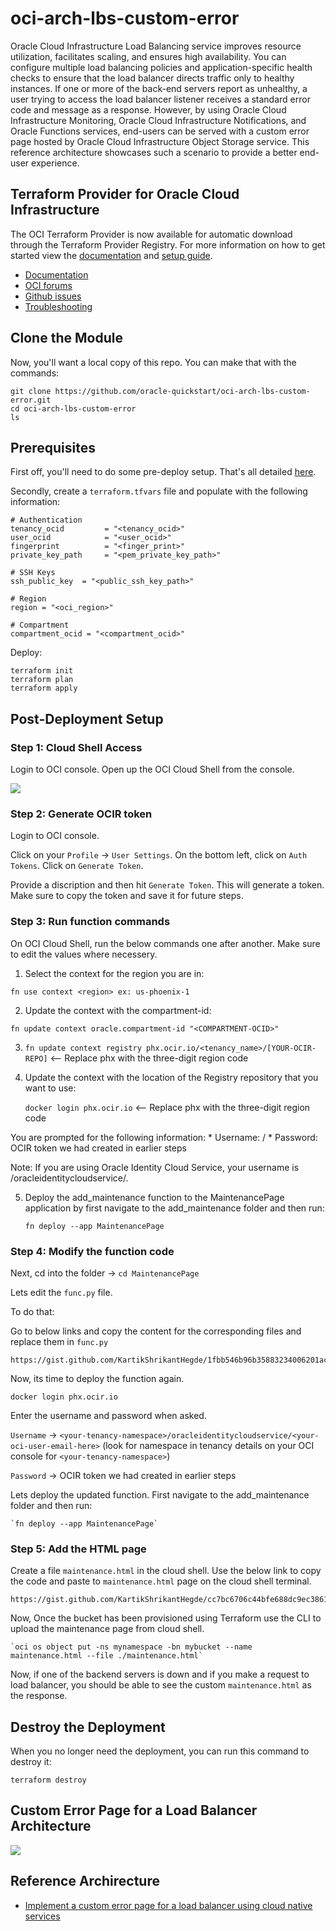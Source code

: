 # oci-arch-lbs-custom-error

Oracle Cloud Infrastructure Load Balancing service improves resource utilization, facilitates scaling, and ensures high availability. You can configure multiple load balancing policies and application-specific health checks to ensure that the load balancer directs traffic only to healthy instances. If one or more of the back-end servers report as unhealthy, a user trying to access the load balancer listener receives a standard error code and message as a response. However, by using Oracle Cloud Infrastructure Monitoring, Oracle Cloud Infrastructure Notifications, and Oracle Functions services, end-users can be served with a custom error page hosted by Oracle Cloud Infrastructure Object Storage service. This reference architecture showcases such a scenario to provide a better end-user experience.

## Terraform Provider for Oracle Cloud Infrastructure
The OCI Terraform Provider is now available for automatic download through the Terraform Provider Registry. 
For more information on how to get started view the [documentation](https://www.terraform.io/docs/providers/oci/index.html) 
and [setup guide](https://www.terraform.io/docs/providers/oci/guides/version-3-upgrade.html).

* [Documentation](https://www.terraform.io/docs/providers/oci/index.html)
* [OCI forums](https://cloudcustomerconnect.oracle.com/resources/9c8fa8f96f/summary)
* [Github issues](https://github.com/terraform-providers/terraform-provider-oci/issues)
* [Troubleshooting](https://www.terraform.io/docs/providers/oci/guides/guides/troubleshooting.html)

## Clone the Module
Now, you'll want a local copy of this repo. You can make that with the commands:

    git clone https://github.com/oracle-quickstart/oci-arch-lbs-custom-error.git
    cd oci-arch-lbs-custom-error
    ls

## Prerequisites
First off, you'll need to do some pre-deploy setup.  That's all detailed [here](https://github.com/cloud-partners/oci-prerequisites).

Secondly, create a `terraform.tfvars` file and populate with the following information:

```
# Authentication
tenancy_ocid         = "<tenancy_ocid>"
user_ocid            = "<user_ocid>"
fingerprint          = "<finger_print>"
private_key_path     = "<pem_private_key_path>"

# SSH Keys
ssh_public_key  = "<public_ssh_key_path>"

# Region
region = "<oci_region>"

# Compartment
compartment_ocid = "<compartment_ocid>"

````

Deploy:

    terraform init
    terraform plan
    terraform apply

## Post-Deployment Setup

### Step 1: Cloud Shell Access

Login to OCI console. Open up the OCI Cloud Shell from the console.

![](./images/1.png)


### Step 2: Generate OCIR token

Login to OCI console.

Click on your `Profile` -> `User Settings`. On the bottom left, click on `Auth Tokens`. Click on `Generate Token`.

Provide a discription and then hit `Generate Token`. This will generate a token. Make sure to copy the token and save it for future steps.

### Step 3: Run function commands

On OCI Cloud Shell, run the below commands one after another. Make sure to edit the values where necessery.

1. Select the context for the region you are in:

`fn use context <region> ex: us-phoenix-1`

2. Update the context with the compartment-id:

`fn update context oracle.compartment-id "<COMPARTMENT-OCID>"`

3. `fn update context registry phx.ocir.io/<tenancy_name>/[YOUR-OCIR-REPO]` <-- Replace phx with the three-digit region code

4.	Update the context with the location of the Registry repository that you want to use:
    
    `docker login phx.ocir.io` <-- Replace phx with the three-digit region code
			
You are prompted for the following information:
    * Username: <tenancyname>/<username>
    * Password: OCIR token we had created in earlier steps

Note: If you are using Oracle Identity Cloud Service, your username is <tenancyname>/oracleidentitycloudservice/<username>.

5.	Deploy the add_maintenance function to the MaintenancePage application by first navigate to the add_maintenance folder and then run:

    `fn deploy --app MaintenancePage`

### Step 4: Modify the function code

Next, cd into the folder -> `cd MaintenancePage`

Lets edit the `func.py` file. 

To do that: 

Go to below links and copy the content for the corresponding files and replace them in `func.py`

````
https://gist.github.com/KartikShrikantHegde/1fbb546b96b35883234006201ac267be
````

Now, its time to deploy the function again.

`docker login phx.ocir.io`

Enter the username and password when asked.

`Username` -> `<your-tenancy-namespace>/oracleidentitycloudservice/<your-oci-user-email-here>` (look for namespace in tenancy details on your OCI console for `<your-tenancy-namespace>`)

`Password` -> OCIR token we had created in earlier steps

Lets deploy the updated function. First navigate to the add_maintenance folder and then run:

    `fn deploy --app MaintenancePage`

### Step 5: Add the HTML page

Create a file `maintenance.html` in the cloud shell. Use the below link to copy the code and paste to `maintenance.html` page on the cloud shell terminal.

````
https://gist.github.com/KartikShrikantHegde/cc7bc6706c44bfe688dc9ec386115165
````

Now, Once the bucket has been provisioned using Terraform use the CLI to upload the maintenance page from cloud shell.

    `oci os object put -ns mynamespace -bn mybucket --name maintenance.html --file ./maintenance.html`

Now, if one of the backend servers is down and if you make a request to load balancer, you should be able to see the custom `maintenance.html` as the response.

## Destroy the Deployment
When you no longer need the deployment, you can run this command to destroy it:

    terraform destroy

## Custom Error Page for a Load Balancer Architecture

![](./images/lbaas-maintenance-page.png)


## Reference Archirecture

- [Implement a custom error page for a load balancer using cloud native services](https://docs.oracle.com/en/solutions/implement-lbaas-error-page/)
